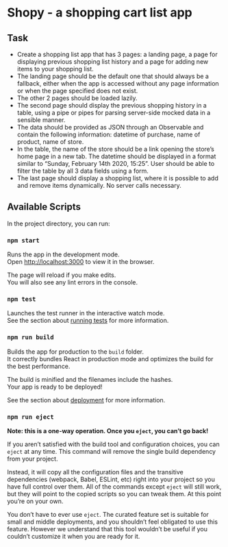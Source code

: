 # Shopy - a shopping cart list app

## Task

- Create a shopping list app that has 3 pages: a landing page, a page for displaying previous shopping list history and a page for adding new items to your shopping list.
- The landing page should be the default one that should always be a fallback, either when the app is accessed without any page information or when the page specified does not exist.
- The other 2 pages should be loaded lazily.
- The second page should display the previous shopping history in a table, using a pipe or pipes for parsing server-side mocked data in a sensible manner.
- The data should be provided as JSON through an Observable and contain the following information: datetime of purchase, name of product, name of store.
- In the table, the name of the store should be a link opening the store’s home page in a new tab. The datetime should be displayed in a format similar to “Sunday, February 14th 2020, 15:25”. User should be able to filter the table by all 3 data fields using a form.
- The last page should display a shopping list, where it is possible to add and remove items dynamically. No server calls necessary.

## Available Scripts

In the project directory, you can run:

### `npm start`

Runs the app in the development mode.\
Open [http://localhost:3000](http://localhost:3000) to view it in the browser.

The page will reload if you make edits.\
You will also see any lint errors in the console.

### `npm test`

Launches the test runner in the interactive watch mode.\
See the section about [running tests](https://facebook.github.io/create-react-app/docs/running-tests) for more information.

### `npm run build`

Builds the app for production to the `build` folder.\
It correctly bundles React in production mode and optimizes the build for the best performance.

The build is minified and the filenames include the hashes.\
Your app is ready to be deployed!

See the section about [deployment](https://facebook.github.io/create-react-app/docs/deployment) for more information.

### `npm run eject`

**Note: this is a one-way operation. Once you `eject`, you can’t go back!**

If you aren’t satisfied with the build tool and configuration choices, you can `eject` at any time. This command will remove the single build dependency from your project.

Instead, it will copy all the configuration files and the transitive dependencies (webpack, Babel, ESLint, etc) right into your project so you have full control over them. All of the commands except `eject` will still work, but they will point to the copied scripts so you can tweak them. At this point you’re on your own.

You don’t have to ever use `eject`. The curated feature set is suitable for small and middle deployments, and you shouldn’t feel obligated to use this feature. However we understand that this tool wouldn’t be useful if you couldn’t customize it when you are ready for it.
